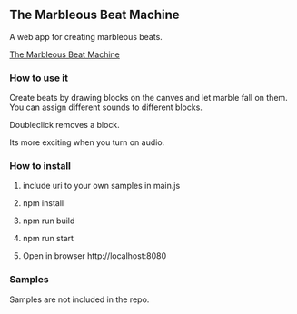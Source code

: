 ## The Marbleous Beat Machine

A web app for creating marbleous beats.

[The Marbleous Beat Machine](https://marble.hendrikgoebel.de)

### How to use it

Create beats by drawing blocks on the canves and let marble fall on them.
You can assign different sounds to different blocks.

Doubleclick removes a block.

Its more exciting when you turn on audio.


### How to install

1. include uri to your own samples in main.js

2. npm install

3. npm run build

4. npm run start

5. Open in browser http://localhost:8080

### Samples
Samples are not included in the repo. 
